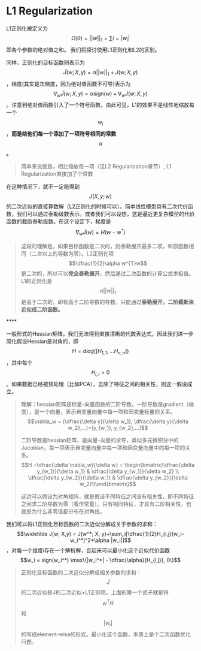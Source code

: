 # L1 Regularization

L1正则化被定义为$$ \Omega(\theta) = ||w||_{1} = \sum{i} =|w_{i}|$$即各个参数的绝对值之和。 我们将探讨使用L1正则化和L2的区别。

同样，正则化的目标函数则表示为$$\widetilde J(w; X,y) = \alpha||w||_{1} + J(w; X,y)$$，梯度\(其实是次梯度，因为绝对值函数不可导\)表示为$$\nabla_{w}\widetilde J(w; X,y) = \alpha sign(w) + \nabla_{w} J(w; X,y)$$。注意到绝对值函数引入了一个符号函数。由此可见，L1的效果不是线性地缩放每一个$$w_i$$，**而是给他们每一个添加了一项符号相同的常数**$$\alpha$$**。**

> 简单来说就是，相比缩放每一项（见L2 Regularization章节）, L1 Regularization直接加了个常数

在这种情况下，就不一定能得到$$J(X,y;w)$$的二次近似的直接算数解（L2正则化的时候可以）。简单线性模型具有二次代价函数，我们可以通过泰勒级数表示。或者我们可以设想，这是逼近更复杂模型的代价函数的截断泰勒级数。在这个设定下，梯度是$$\nabla _{w} \widetilde J(w)=H(w-w^{*})$$

> 这段的理解是，如果目标函数是二次的，则泰勒展开最多二项，和原函数相同（二次以上的导数为零）。L2正则化项$$\dfrac{1}{2}\alpha w^{T}w$$是二次的，所以可以**完全泰勒展开**，然后通过二次函数的计算公式求极值。L1的正则化是$$\alpha ||w||_{1} $$是高于二次的，即有高于二阶导数的导数。只能通过**泰勒展开，二阶截断来近似成二阶函数。**

\*\*\*\*

一般形式的Hessian矩阵，我们无法得到直接清晰的代数表达式，因此我们进一步简化假设Hessian是对角的，即$$H = diag([H_{1, 1}, ...H_{n, n}])$$，其中每个$$H_{i,i} > 0$$。如果数据已经被预处理（比如PCA），去除了特征之间的相关性，则这一假设成立。

> 理解：hessian矩阵是标量-向量函数的二阶导数。一阶导数是gradient（梯度），是一个向量，表示自变量向量中每一项和因变量标量的关系。$$\nabla_w = (\dfrac{\delta y}{\delta w_1}, \dfrac{\delta y}{\delta w_2},...)=(y_{w_1}, y_{w_2},...)$$
>
> 二阶导数是hessian矩阵，是向量-向量的求导，类似多元微积分中的Jacobian，每一项表示自变量向量中每一项和因变量向量中的每一项的关系。$$H =\dfrac{\delta \nabla_w}{\delta w} =  \begin{bmatrix}\dfrac{\delta y_{w_1}}{\delta w_1} & \dfrac{\delta y_{w_1}}{\delta w_2} \\ \dfrac{\delta y_{w_2}}{\delta w_1} & \dfrac{\delta y_{w_2}}{\delta w_2}\\\end{bmatrix}$$
>
> 这边可以假设为对角矩阵，就是假设不同特征之间没有相关性，即不同特征之间求二阶导数为零（看作常量）。只有相同特征，才具有二阶相关性，也就是为什么非零值都分布在对角线。

我们可以将L1正则化目标函数的二次近似分解成关于参数的求和：$$\widetilde J(w; X,y) = J(w^*; X, y)+\sum_i[\dfrac{1}{2}H_{i,j}(w_i-w_i^*)^2+\alpha |w_i|]$$，对每一个维度i存在一个解析解，合起来可以最小化这个近似代价函数$$w_i = sign(w_i^*) \max\{|w_i^*| - \dfrac{\alpha}{H_{i,j}}, 0\}$$

> 正则化目标函数的二次近似分解成相关参数的求和：$$\widetilde J$$的二次近似是J的二次近似+L1正则项。上面的第一个式子就是将$$w^TH$$和$$|w_i|$$的写成element-wise的形式。最小化这个函数，本质上是个二次函数优化问题。



